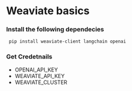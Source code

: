 # Weaviate basics

### Install the following dependecies

```bash
 pip install weaviate-client langchain openai
```

### Get Credetnails

- OPENAI_API_KEY
- WEAVIATE_API_KEY
- WEAVIATE_CLUSTER
